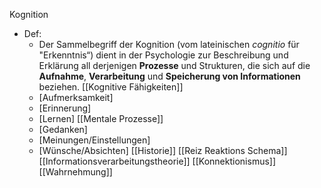 Kognition
- Def:
	- Der Sammelbegriff der Kognition (vom lateinischen _cognitio_ für "Erkenntnis“) dient in der Psychologie zur Beschreibung und Erklärung all derjenigen **Prozesse** und Strukturen, die sich auf die **Aufnahme**, **Verarbeitung** und **Speicherung von Informationen** beziehen.
[[Kognitive Fähigkeiten]]
	- [Aufmerksamkeit]
	- [Erinnerung]
	- [Lernen]
[[Mentale Prozesse]]
	- [Gedanken]
	- [Meinungen/Einstellungen]
	- [Wünsche/Absichten]
[[Historie]]
[[Reiz Reaktions Schema]]
[[Informationsverarbeitungstheorie]]
[[Konnektionismus]]
[[Wahrnehmung]]
